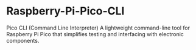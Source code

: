 # Raspberry-Pi-Pico-CLI
Pico CLI (Command Line Interpreter) A lightweight command-line tool for Raspberry Pi Pico that simplifies testing and interfacing with electronic components.
